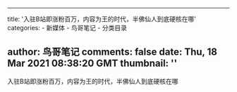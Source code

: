 
---
title: '入驻B站即涨粉百万，内容为王的时代，半佛仙人到底硬核在哪'
categories: 
    - 新媒体
    - 鸟哥笔记
    - 分类目录

author: 鸟哥笔记
comments: false
date: Thu, 18 Mar 2021 08:38:20 GMT
thumbnail: ''
---

<div>   
入驻B站即涨粉百万，内容为王的时代，半佛仙人到底硬核在哪  
</div>
            